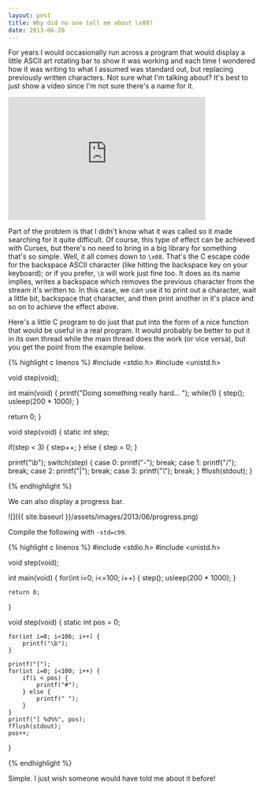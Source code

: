 ```yaml
---
layout: post
title: Why did no one tell me about \x08?
date: 2013-06-20
---
```


For years I would occasionally run across a program that would display a little ASCII art rotating bar to show it was working and each time I wondered how it was writing to what I assumed was standard out, but replacing previously written characters. Not sure what I'm talking about? It's best to just show a video since I'm not sure there's a name for it.

<iframe src="https://www.youtube-nocookie.com/embed/3riWUqM9Cr0?rel=0" height="250" width="400" allowfullscreen="" frameborder="0"></iframe>

Part of the problem is that I didn't know what it was called so it made searching for it quite difficult. Of course, this type of effect can be achieved with Curses, but there's no need to bring in a big library for something that's so simple. Well, it all comes down to <code>\x08</code>. That's the C escape code for the backspace ASCII character (like hitting the backspace key on your keyboard); or if you prefer, <code>\b</code> will work just fine too. It does as its name implies, writes a backspace which removes the previous character from the stream it's written to. In this case, we can use it to print out a character, wait a little bit, backspace that character, and then print another in it's place and so on to achieve the effect above.

Here's a little C program to do just that put into the form of a nice function that would be useful in a real program. It would probably be better to put it in its own thread while the main thread does the work (or vice versa), but you get the point from the example below.

<!--more-->

{% highlight c linenos %}
#include <stdio.h>
#include <unistd.h>

void step(void);

int main(void) {
   printf("Doing something really hard...  ");
   while(1) {
      step();
      usleep(200 * 1000);
   }

   return 0;
}

void step(void) {
   static int step;

   if(step < 3) {
      step++;
   } else {
      step = 0;
   }

   printf("\b");
   switch(step) {
      case 0:
         printf("-");
         break;
      case 1:
         printf("/");
         break;
      case 2:
         printf("|");
         break;
      case 3:
         printf("\\");
         break;
   }
   fflush(stdout);
}

{% endhighlight %}

We can also display a progress bar.

![]({{ site.baseurl }}/assets/images/2013/06/progress.png)


Compile the following with <code>-std=c99</code>.

{% highlight c linenos %}
#include <stdio.h>
#include <unistd.h>

void step(void);

int main(void) {
    for(int i=0; i<=100; i++) {
        step();
        usleep(200 * 1000);
    }

    return 0;
}

void step(void) {
    static int pos = 0;

    for(int i=0; i<106; i++) {
        printf("\b");
    }

    printf("[");
    for(int i=0; i<100; i++) {
        if(i < pos) {
            printf("#");
        } else {
            printf(" ");
        }
    }
    printf("] %d%%", pos);
    fflush(stdout);
    pos++;
}

{% endhighlight %}

Simple. I just wish someone would have told me about it before!
